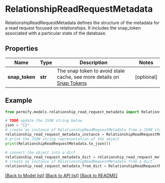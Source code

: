 # RelationshipReadRequestMetadata

RelationshipReadRequestMetadata defines the structure of the metadata for a read request focused on relationships. It includes the snap_token associated with a particular state of the database.

## Properties

Name | Type | Description | Notes
------------ | ------------- | ------------- | -------------
**snap_token** | **str** | The snap token to avoid stale cache, see more details on [Snap Tokens](../../operations/snap-tokens) | [optional] 

## Example

```python
from permify.models.relationship_read_request_metadata import RelationshipReadRequestMetadata

# TODO update the JSON string below
json = "{}"
# create an instance of RelationshipReadRequestMetadata from a JSON string
relationship_read_request_metadata_instance = RelationshipReadRequestMetadata.from_json(json)
# print the JSON string representation of the object
print(RelationshipReadRequestMetadata.to_json())

# convert the object into a dict
relationship_read_request_metadata_dict = relationship_read_request_metadata_instance.to_dict()
# create an instance of RelationshipReadRequestMetadata from a dict
relationship_read_request_metadata_from_dict = RelationshipReadRequestMetadata.from_dict(relationship_read_request_metadata_dict)
```
[[Back to Model list]](../README.md#documentation-for-models) [[Back to API list]](../README.md#documentation-for-api-endpoints) [[Back to README]](../README.md)


